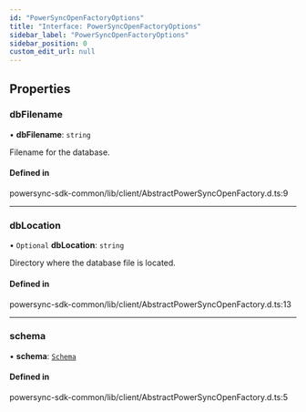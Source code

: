 ```yaml
---
id: "PowerSyncOpenFactoryOptions"
title: "Interface: PowerSyncOpenFactoryOptions"
sidebar_label: "PowerSyncOpenFactoryOptions"
sidebar_position: 0
custom_edit_url: null
---
```


## Properties

### dbFilename

• **dbFilename**: `string`

Filename for the database.

#### Defined in

powersync-sdk-common/lib/client/AbstractPowerSyncOpenFactory.d.ts:9

___

### dbLocation

• `Optional` **dbLocation**: `string`

Directory where the database file is located.

#### Defined in

powersync-sdk-common/lib/client/AbstractPowerSyncOpenFactory.d.ts:13

___

### schema

• **schema**: [`Schema`](../classes/Schema.md)

#### Defined in

powersync-sdk-common/lib/client/AbstractPowerSyncOpenFactory.d.ts:5
